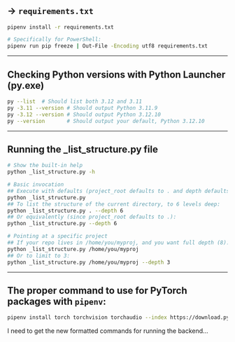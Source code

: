 #
## -> `requirements.txt`
```bash
pipenv install -r requirements.txt

# Specifically for PowerShell:
pipenv run pip freeze | Out-File -Encoding utf8 requirements.txt  
```

---
## Checking Python versions with Python Launcher (py.exe)
```bash
py --list  # Should list both 3.12 and 3.11
py -3.11 --version # Should output Python 3.11.9
py -3.12 --version # Should output Python 3.12.10
py --version       # Should output your default, Python 3.12.10
```

---
## Running the _list_structure.py file
```bash
# Show the built-in help
python _list_structure.py -h

# Basic invocation
## Execute with defaults (project_root defaults to . and depth defaults to 6):
python _list_structure.py
## To list the structure of the current directory, to 6 levels deep:
python _list_structure.py . --depth 6
## Or equivalently (since project_root defaults to .):
python _list_structure.py --depth 6

# Pointing at a specific project
## If your repo lives in /home/you/myproj, and you want full depth (8):
python _list_structure.py /home/you/myproj
## Or to limit to 3:
python _list_structure.py /home/you/myproj --depth 3

```

---
## The proper command to use for PyTorch packages with `pipenv`:
```bash
pipenv install torch torchvision torchaudio --index https://download.pytorch.org/whl/cu128
```


I need to get the new formatted commands for running the backend...
